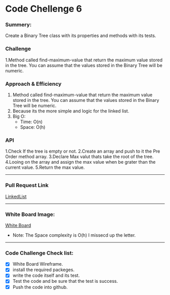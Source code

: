 # Code Chellenge 6

### Summery:

Create a Binary Tree class with its properties and methods with its tests.


### Challenge 

1.Method called find-maximum-value that return the maximum value stored in the tree. You can assume that the values stored in the Binary Tree will be numeric.


### Approach & Efficiency
1. Method called find-maximum-value that return the maximum value stored in the tree. You can assume that the values stored in the Binary Tree will be numeric.
2. Because its the more simple and logic for the linked list.
3. Big O: 
   - Time: O(n)
   - Space: O(h)


### API

1.Check If the tree is empty or not.
2.Create an array and push to it the Pre Order method array.
3.Declare Max valut thats take the root of the tree.
4.Looing on the array and assign the max value when be grater than the current value.
5.Return the max value.


***********************************************************************************************
### Pull Request Link

[LinkedList](https://github.com/HaneenKh88/data-structures-and-algorithms/pull/34)


***********************************************************************************************
### White Board Image:

[White Board](https://github.com/HaneenKh88/data-structures-and-algorithms/blob/main/code-challenges/401-CodeChellenges/assests/codechallenge16.png)

- Note: The Space complexity is O(h) I missecd up the letter.


***********************************************************************************************

### Code Challenge Check list:

- [x] White Board Wireframe.
- [x] install the required packeges.
- [x] write the code itself and its test.
- [x] Test the code and be sure that the test is success.
- [x] Push the code into github.
